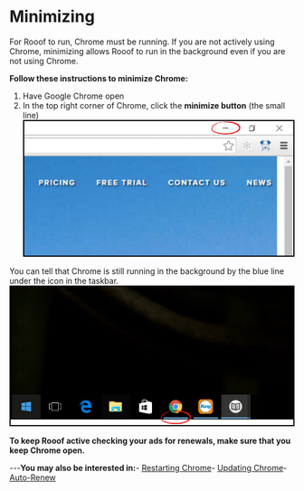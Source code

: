 # Minimizing
For Rooof to run, Chrome must be running. If you are not actively using Chrome, minimizing allows Rooof to run in the background even if you are not using Chrome.

**Follow these instructions to minimize Chrome:**
1. Have Google Chrome open
2. In the top right corner of Chrome, click the **minimize button** (the small line)
![](chrome4.jpg)

You can tell that Chrome is still running in the background by the blue line under the icon in the taskbar.<br>
![](chrome5.jpg)

**To keep Rooof active checking your ads for renewals, make sure that you keep Chrome open.**

---**You may also be interested in:**- [Restarting Chrome](http://docs.rooof.com/restartingchrome_md.html)- [Updating Chrome](http://docs.rooof.com/updatingchrome_md.html)- [Auto-Renew](http://docs.rooof.com/auto-renew.html) 
